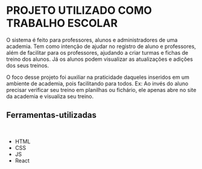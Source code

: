 <h1>PROJETO UTILIZADO COMO TRABALHO ESCOLAR</h1>
O sistema é feito para professores, alunos e administradores de uma academia. Tem como intenção de ajudar no registro de aluno e professores, além de facilitar para os professores, ajudando a criar turmas e fichas de treino dos alunos. Já os alunos podem visualizar as atualizações e adições dos seus treinos.

O foco desse projeto foi auxiliar na praticidade daqueles inseridos em um ambiente de academia, pois facilitando para todos. Ex: Ao invés do aluno precisar verificar seu treino em planilhas ou fichário, ele apenas abre no site da academia e visualiza seu treino.

<h2>Ferramentas-utilizadas</h2> </br>
<ul>
  <li>HTML</li>
  <li>CSS</li>
   <li>JS</li>
  <li>React</li>
</ul>

